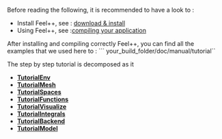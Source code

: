 Before reading the following, it is recommended to have a look to :

- Install Feel++, see : [download & install ](download.md)
- Using Feel++, see :[compiling your application](compiling.md)

After installing and compiling correctly Feel++, you can find all the examples that we used here to : ``` your_build_folder/doc/manual/tutorial``

The step by step tutorial is decomposed as it   
- ****[TutorialEnv](01-SettingUpEnvironment.md)****
-  ****[TutorialMesh](02-LoadingMesh.md)****
-  ****[TutorialSpaces](03-SpaceElements.md)****
- ****[TutorialFunctions](03-UsingExpressions.md)****
-  ****[TutorialVisualize](05-VisualizingFunctions.md)****
- ****[TutorialIntegrals](06-ComputingIntegrals.md)****
-  ****[TutorialBackend](07-UsingBackend.md)****
-  ****[TutorialModel](08-Model.md)****
